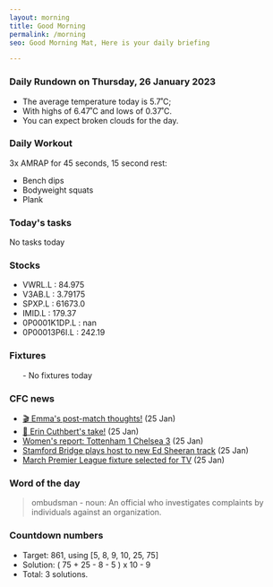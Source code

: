 ```yaml
---
layout: morning
title: Good Morning
permalink: /morning
seo: Good Morning Mat, Here is your daily briefing

---
```


<!-- weather_marker starts -->
### Daily Rundown on Thursday, 26 January 2023

- The average temperature today is 5.7˚C;
- With highs of 6.47˚C and lows of 0.37˚C.
- You can expect broken clouds for the day.

<!-- weather_marker ends -->

### Daily Workout
<!-- workout_marker starts -->
3x AMRAP for 45 seconds, 15 second rest:

- Bench dips
- Bodyweight squats
- Plank

<!-- workout_marker ends -->

### Today's tasks
<!-- task_marker starts -->
No tasks today
<!-- task_marker ends -->

### Stocks

<!-- stocks_marker starts -->

- VWRL.L : 84.975
- V3AB.L : 3.79175
- SPXP.L : 61673.0
- IMID.L : 179.37
- 0P0001K1DP.L : nan
- 0P00013P6I.L : 242.19

<!-- stocks_marker ends -->

### Fixtures

<!-- sports_marker starts -->

<ul>
- No fixtures today</ul>

<!-- sports_marker ends -->

### CFC news

<!-- cfc_marker starts -->
- [🎬 Emma's post-match thoughts!](https://chelseafc.com/en/video/emma-hayes-post-match-thoughts) (25 Jan)
- [🎤 Erin Cuthbert's take!](https://chelseafc.com/en/video/erin-cuthberts-take) (25 Jan)
- [Women's report: Tottenham 1 Chelsea 3](https://chelseafc.com/en/news/article/womens-report-tottenham-1-chelsea-3) (25 Jan)
- [Stamford Bridge plays host to new Ed Sheeran track](https://chelseafc.com/en/news/article/stamford-bridge-plays-host-to-new-ed-sheeran-track) (25 Jan)
- [March Premier League fixture selected for TV](https://chelseafc.com/en/news/article/march-premier-league-fixture-selected-for-tv) (25 Jan)

<!-- cfc_marker ends -->

### Word of the day
<!-- word_marker starts -->

 > ombudsman - noun: An official who investigates complaints by individuals against an organization.

<!-- word_marker ends -->

### Countdown numbers
<!-- game_marker starts -->

- Target: 861, using [5, 8, 9, 10, 25, 75]
- Solution: ( 75 + 25 - 8 - 5 ) x 10 - 9
- Total: 3 solutions.

<!-- game_marker ends -->
